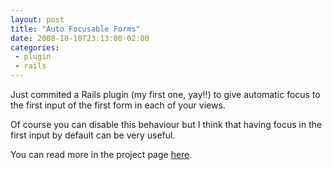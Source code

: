 ```yaml
---
layout: post
title: "Auto Focusable Forms"
date: 2008-10-10T23:13:00-02:00
categories:
 - plugin
 - rails
---
```

Just commited a Rails plugin (my first one, yay!!) to give automatic focus to the first input of the first form in each of your views.

Of course you can disable this behaviour but I think that having focus in the first input by default can be very useful.

You can read more in the project page [here](http://github.com/dcadenas/auto_focusable_forms/tree).
